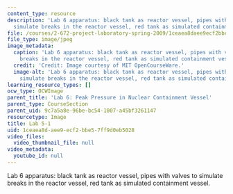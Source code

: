 ```yaml
---
content_type: resource
description: 'Lab 6 apparatus: black tank as reactor vessel, pipes with valves to
  simulate breaks in the reactor vessel, red tank as simulated containment vessel.'
file: /courses/2-672-project-laboratory-spring-2009/1ceaea8daee9ecf2bbe57ff9d0eb5028_lab5-1.jpg
file_type: image/jpeg
image_metadata:
  caption: 'Lab 6 apparatus: black tank as reactor vessel, pipes with valves to simulate
    breaks in the reactor vessel, red tank as simulated containment vessel.'
  credit: 'Credit: Image courtesy of MIT OpenCourseWare.'
  image-alt: 'Lab 6 apparatus: black tank as reactor vessel, pipes with valves to
    simulate breaks in the reactor vessel, red tank as simulated containment vessel.'
learning_resource_types: []
ocw_type: OCWImage
parent_title: 'Lab 6: Peak Pressure in Nuclear Containment Vessel'
parent_type: CourseSection
parent_uid: 9c7a5a8e-96be-bc54-1007-a45bf3261147
resourcetype: Image
title: Lab 5-1
uid: 1ceaea8d-aee9-ecf2-bbe5-7ff9d0eb5028
video_files:
  video_thumbnail_file: null
video_metadata:
  youtube_id: null
---
```

Lab 6 apparatus: black tank as reactor vessel, pipes with valves to simulate breaks in the reactor vessel, red tank as simulated containment vessel.

